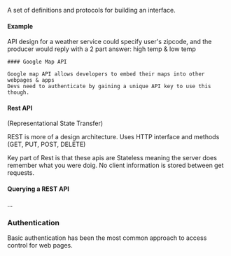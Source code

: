 A set of definitions and protocols for building an interface.



#### Example
API design for a weather service could specify user's zipcode, and the producer would reply with a 2 part answer: high temp & low temp

	#### Google Map API
	
	Google map API allows developers to embed their maps into other webpages & apps
	Devs need to authenticate by gaining a unique API key to use this though.


#### Rest API
(Representational State Transfer)

REST is more of a design architecture.
Uses HTTP interface and methods (GET, PUT, POST, DELETE)

Key part of Rest is that these apis are Stateless meaning the server does remember what you were doig. No client information is  stored between get requests.

#### Querying a REST API

...


### Authentication
Basic authentication has been the most common approach to access control for web pages.

